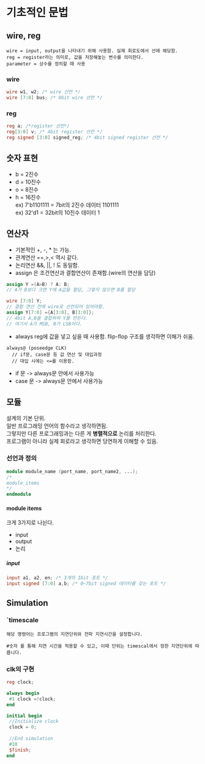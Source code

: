 # 기초적인 문법

## wire, reg

`wire = input, output을 나타내기 위해 사용함. 실제 회로도에서 선에 해당함.` <br>
`reg = register라는 의미로, 값을 저장해놓는 변수를 의미한다.`<br>
`parameter = 상수를 정의할 때 사용`

### wire
```verilog
wire w1, w2; /* wire 선언 */
wire [7:0] bus; /* 8bit wire 선언 */
```

### reg 
```verilog
reg a; /*register 선언*/
reg[3:0] v; /* 4bit register 선언 */
reg signed [3:0] signed_reg; /* 4bit signed register 선언 */
```

## 숫자 표현

  - b = 2진수
  - d = 10진수
  - o = 8진수
  - h = 16진수 <br>
  ex) 7'b1101111 = 7bit의 2진수 데이터 1101111 <br>
  ex) 32'd1 = 32bit의 10진수 데이터 1



## 연산자

  - 기본적인 +, -, * 는 가능.
  - 관계연산 ==,>,<  역시 같다.
  - 논리연산 &&, ||, ! 도 동일함.
  - assign 은 조건연산과 결합연산이 존재함.(wire의 연산을 담당)
  ```verilog
  assign Y =(A>B) ? A: B;
  // A가 B보다 크면 Y에 A값을 할당, 그렇지 않으면 B를 할당
  ```
  ```verilog
  wire [7:0] Y; 
  // 결합 연산 전에 wire로 선언되어 있어야함.
  assign Y[7:0] ={A[3:0], B[3:0]};
  // 4bit A,B를 결합하여 Y를 만든다.
  // 여기서 A가 MSB, B가 LSB이다.
  ```
  - always reg에 값을 넣고 싶을 때 사용함. flip-flop 구조를 생각하면 이해가 쉬움.
  ```verilogy
  always@ (poseedge CLK)
    // if문, case문 등 값 연산 및 대입과정
    // 대입 시에는 <=를 이용함.
  ```
  
  - if 문 -> always문 안에서 사용가능
  - case 문 -> always문 안에서 사용가능


## 모듈
설계의 기본 단위. <br>
일반 프로그래밍 언어의 함수라고 생각하면됨.<br>
그렇지만 다른 프로그래밍과는 다른 게 <strong>병렬적으로</strong> 논리를 처리한다. <br>
프로그램이 아니라 실제 회로라고 생각하면 당연하게 이해할 수 있음.

### 선언과 정의

```verilog
module module_name (port_name, port_name2, ...);
/*
module_items
*/
endmodule
```

#### module items

크게 3가지로 나뉜다.
- input 
- output
- 논리

##### input 

```verilog
input a1, a2, en; /* 3개의 1bit 포트 */
input signed [7:0] a,b; /* 0~7bit signed 데이터를 갖는 포트 */
```

## Simulation 

### `timescale

`해당 명령어는 프로그램의 지연단위와 전파 지연시간을 설정합니다.`

`#숫자 를 통해 지연 시간을 적용할 수 있고, 이때 단위는 timescal에서 정한 지연단위에 따릅니다.`

### clk의 구현
```verilog
reg clock;

always begin
 #1 clock =!clock;
end

initial begin
 //Initialize clock
 clock = 0;
 
 //End simulation
 #10
 $finish;
end
```
